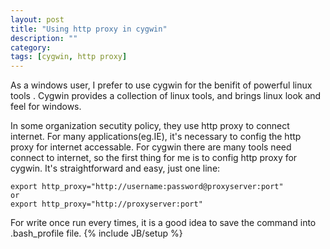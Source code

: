 ```yaml
---
layout: post
title: "Using http proxy in cygwin"
description: ""
category: 
tags: [cygwin, http proxy]
---
```

As a windows user, I prefer to use cygwin for the benifit of powerful linux tools . Cygwin provides a collection of linux tools, and brings linux look and feel for windows.

In some organization secutity policy, they use http proxy to connect internet. For many applications(eg.IE), it's necessary to config the http proxy for internet accessable. 
For cygwin there are many tools need connect to internet, so the first thing for me is to config http proxy for cygwin. It's straightforward and easy, just one line:
    
    export http_proxy="http://username:password@proxyserver:port"
    or
    export http_proxy="http://proxyserver:port"
For write once run every times, it is a good idea to save the command into .bash_profile file.
{% include JB/setup %}
